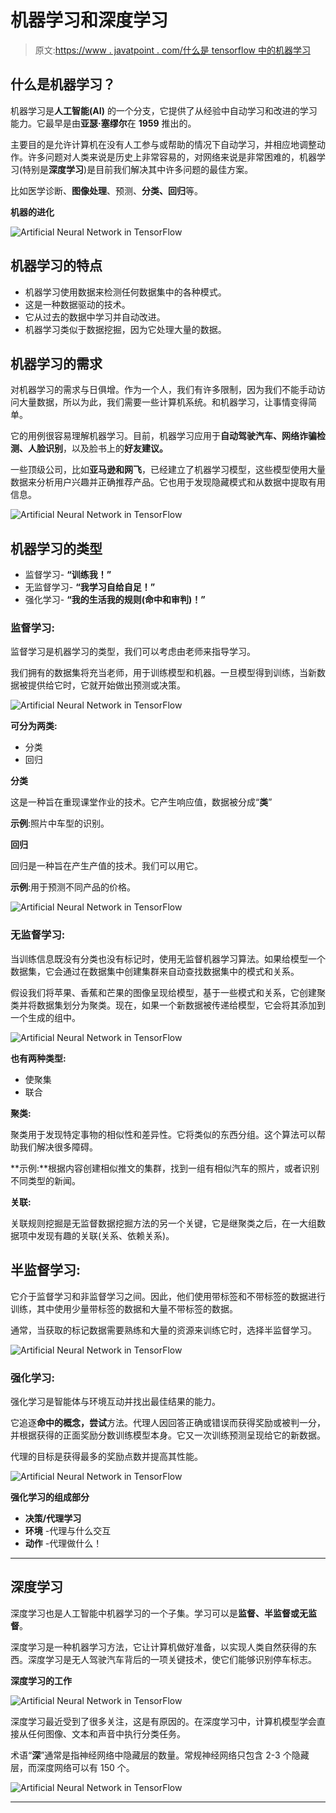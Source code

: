 # 机器学习和深度学习

> 原文:[https://www . javatpoint . com/什么是 tensorflow 中的机器学习](https://www.javatpoint.com/what-is-machine-learning-in-tensorflow)

## 什么是机器学习？

机器学习是**人工智能(AI)** 的一个分支，它提供了从经验中自动学习和改进的学习能力。它最早是由**亚瑟·塞缪尔**在 **1959** 推出的。

主要目的是允许计算机在没有人工参与或帮助的情况下自动学习，并相应地调整动作。许多问题对人类来说是历史上非常容易的，对网络来说是非常困难的，机器学习(特别是**深度学习**)是目前我们解决其中许多问题的最佳方案。

比如医学诊断、**图像处理**、预测、**分类、回归**等。

**机器的进化**

![Artificial Neural Network in TensorFlow](../Images/8463607ab431d1e463d13405686f65cb.png)

## 机器学习的特点

*   机器学习使用数据来检测任何数据集中的各种模式。
*   这是一种数据驱动的技术。
*   它从过去的数据中学习并自动改进。
*   机器学习类似于数据挖掘，因为它处理大量的数据。

## 机器学习的需求

对机器学习的需求与日俱增。作为一个人，我们有许多限制，因为我们不能手动访问大量数据，所以为此，我们需要一些计算机系统。和机器学习，让事情变得简单。

它的用例很容易理解机器学习。目前，机器学习应用于**自动驾驶汽车、网络诈骗检测、人脸识别**，以及脸书上的**好友建议。**

一些顶级公司，比如**亚马逊和网飞**，已经建立了机器学习模型，这些模型使用大量数据来分析用户兴趣并正确推荐产品。它也用于发现隐藏模式和从数据中提取有用信息。

![Artificial Neural Network in TensorFlow](../Images/396806ced1626fdbbc72fbd4f0f285e6.png)

## 机器学习的类型

*   监督学习- **“训练我！”**
*   无监督学习- **“我学习自给自足！”**
*   强化学习- **“我的生活我的规则(命中和审判)！”**

### 监督学习:

监督学习是机器学习的类型，我们可以考虑由老师来指导学习。

我们拥有的数据集将充当老师，用于训练模型和机器。一旦模型得到训练，当新数据被提供给它时，它就开始做出预测或决策。

![Artificial Neural Network in TensorFlow](../Images/227b0aca0f3bbac89b71846559a0d49a.png)

**可分为两类:**

*   分类
*   回归

**分类**

这是一种旨在重现课堂作业的技术。它产生响应值，数据被分成“**类**”

**示例**:照片中车型的识别。

**回归**

回归是一种旨在产生产值的技术。我们可以用它。

**示例**:用于预测不同产品的价格。

![Artificial Neural Network in TensorFlow](../Images/aa9e2ec26720e0723add9195d0ffeb21.png)

### 无监督学习:

当训练信息既没有分类也没有标记时，使用无监督机器学习算法。如果给模型一个数据集，它会通过在数据集中创建集群来自动查找数据集中的模式和关系。

假设我们将苹果、香蕉和芒果的图像呈现给模型，基于一些模式和关系，它创建聚类并将数据集划分为聚类。现在，如果一个新数据被传递给模型，它会将其添加到一个生成的组中。

![Artificial Neural Network in TensorFlow](../Images/3af43255feaec0bf155afddaf97b131a.png)

**也有两种类型:**

*   使聚集
*   联合

**聚类:**

聚类用于发现特定事物的相似性和差异性。它将类似的东西分组。这个算法可以帮助我们解决很多障碍。

**示例:**根据内容创建相似推文的集群，找到一组有相似汽车的照片，或者识别不同类型的新闻。

**关联:**

关联规则挖掘是无监督数据挖掘方法的另一个关键，它是继聚类之后，在一大组数据项中发现有趣的关联(关系、依赖关系)。

## 半监督学习:

它介于监督学习和非监督学习之间。因此，他们使用带标签和不带标签的数据进行训练，其中使用少量带标签的数据和大量不带标签的数据。

通常，当获取的标记数据需要熟练和大量的资源来训练它时，选择半监督学习。

![Artificial Neural Network in TensorFlow](../Images/bf86a170935a4fb79f8bb76a09a00e77.png)

### 强化学习:

强化学习是智能体与环境互动并找出最佳结果的能力。

它追逐**命中的概念，尝试**方法。代理人因回答正确或错误而获得奖励或被判一分，并根据获得的正面奖励分数训练模型本身。它又一次训练预测呈现给它的新数据。

代理的目标是获得最多的奖励点数并提高其性能。

![Artificial Neural Network in TensorFlow](../Images/614d2c267a746d36dfdc7bd2d12e618a.png)

**强化学习的组成部分**

*   **决策/代理学习**
*   **环境** -代理与什么交互
*   **动作** -代理做什么！

* * *

## 深度学习

深度学习也是人工智能中机器学习的一个子集。学习可以是**监督、半监督或无监督**。

深度学习是一种机器学习方法，它让计算机做好准备，以实现人类自然获得的东西。深度学习是无人驾驶汽车背后的一项关键技术，使它们能够识别停车标志。

**深度学习的工作**

![Artificial Neural Network in TensorFlow](../Images/ea8694abf56ebb205e3da6394b956eed.png)

深度学习最近受到了很多关注，这是有原因的。在深度学习中，计算机模型学会直接从任何图像、文本和声音中执行分类任务。

术语“**深**”通常是指神经网络中隐藏层的数量。常规神经网络只包含 2-3 个隐藏层，而深度网络可以有 150 个。

![Artificial Neural Network in TensorFlow](../Images/4d2dc59b752b47f5ea4195f2b907179f.png)

* * *